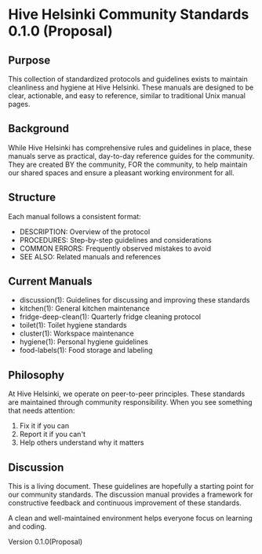 # Hive Helsinki Community Standards 0.1.0 (Proposal)

## Purpose
This collection of standardized protocols and guidelines exists to maintain cleanliness and hygiene at Hive Helsinki. These manuals are designed to be clear, actionable, and easy to reference, similar to traditional Unix manual pages.

## Background
While Hive Helsinki has comprehensive rules and guidelines in place, these manuals serve as practical, day-to-day reference guides for the community. They are created BY the community, FOR the community, to help maintain our shared spaces and ensure a pleasant working environment for all.

## Structure
Each manual follows a consistent format:
- DESCRIPTION: Overview of the protocol
- PROCEDURES: Step-by-step guidelines and considerations
- COMMON ERRORS: Frequently observed mistakes to avoid
- SEE ALSO: Related manuals and references

## Current Manuals
- discussion(1): Guidelines for discussing and improving these standards
- kitchen(1): General kitchen maintenance
- fridge-deep-clean(1): Quarterly fridge cleaning protocol
- toilet(1): Toilet hygiene standards
- cluster(1): Workspace maintenance
- hygiene(1): Personal hygiene guidelines
- food-labels(1): Food storage and labeling


## Philosophy
At Hive Helsinki, we operate on peer-to-peer principles. These standards are maintained through community responsibility. When you see something that needs attention:
1. Fix it if you can
2. Report it if you can't
3. Help others understand why it matters

## Discussion
This is a living document. These guidelines are hopefully a starting point for our community standards. The discussion manual provides a framework for constructive feedback and continuous improvement of these standards.

A clean and well-maintained environment helps everyone focus on learning and coding.

Version 0.1.0(Proposal)
